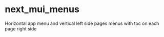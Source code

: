 # next_mui_menus
Horizontal app menu and vertical left side pages menus with toc on each page right side
